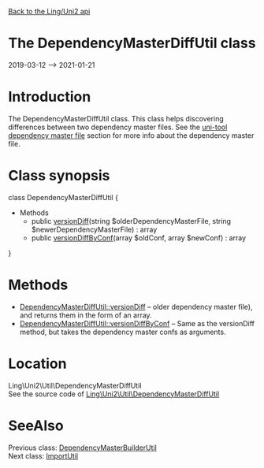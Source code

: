 [Back to the Ling/Uni2 api](https://github.com/lingtalfi/Uni2/blob/master/doc/api/Ling/Uni2.md)



The DependencyMasterDiffUtil class
================
2019-03-12 --> 2021-01-21






Introduction
============

The DependencyMasterDiffUtil class.
This class helps discovering differences between two dependency master files.
See the [uni-tool dependency master file](https://github.com/lingtalfi/Uni2/blob/master/README.md#the-dependency-master-file) section for more info about the dependency master file.



Class synopsis
==============


class <span class="pl-k">DependencyMasterDiffUtil</span>  {

- Methods
    - public [versionDiff](https://github.com/lingtalfi/Uni2/blob/master/doc/api/Ling/Uni2/Util/DependencyMasterDiffUtil/versionDiff.md)(string $olderDependencyMasterFile, string $newerDependencyMasterFile) : array
    - public [versionDiffByConf](https://github.com/lingtalfi/Uni2/blob/master/doc/api/Ling/Uni2/Util/DependencyMasterDiffUtil/versionDiffByConf.md)(array $oldConf, array $newConf) : array

}






Methods
==============

- [DependencyMasterDiffUtil::versionDiff](https://github.com/lingtalfi/Uni2/blob/master/doc/api/Ling/Uni2/Util/DependencyMasterDiffUtil/versionDiff.md) &ndash; older dependency master file), and returns them in the form of an array.
- [DependencyMasterDiffUtil::versionDiffByConf](https://github.com/lingtalfi/Uni2/blob/master/doc/api/Ling/Uni2/Util/DependencyMasterDiffUtil/versionDiffByConf.md) &ndash; Same as the versionDiff method, but takes the dependency master confs as arguments.





Location
=============
Ling\Uni2\Util\DependencyMasterDiffUtil<br>
See the source code of [Ling\Uni2\Util\DependencyMasterDiffUtil](https://github.com/lingtalfi/Uni2/blob/master/Util/DependencyMasterDiffUtil.php)



SeeAlso
==============
Previous class: [DependencyMasterBuilderUtil](https://github.com/lingtalfi/Uni2/blob/master/doc/api/Ling/Uni2/Util/DependencyMasterBuilderUtil.md)<br>Next class: [ImportUtil](https://github.com/lingtalfi/Uni2/blob/master/doc/api/Ling/Uni2/Util/ImportUtil.md)<br>
